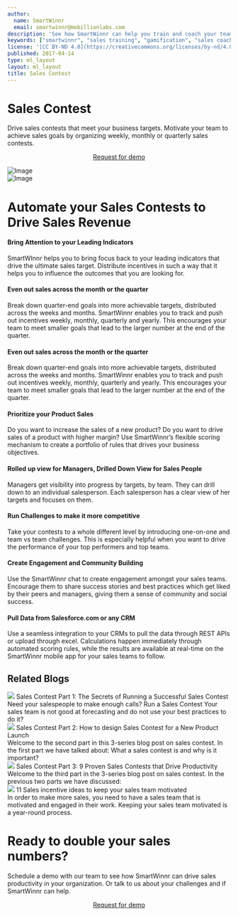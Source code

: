 ```yaml
---
author:
  name: SmartWinnr
  email: smartwinnr@mobillionlabs.com
description: 'See how SmartWinnr can help you train and coach your teams effectively'
keywords: ["smartwinnr", "sales training", "gamification", "sales coaching", "sales performance", "sales enablement", "solutions"]
license: '[CC BY-ND 4.0](https://creativecommons.org/licenses/by-nd/4.0)'
published: 2017-04-14
type: ml_layout
layout: ml_layout
title: Sales Contest
---
```


<div class="row ml-margin0 white padding50">
  <div class="col-lg-6 col-md-12 col-sm-12 col-xs-12 ml-text-over-image">
    <h1>Sales Contest</h1>
    <div class="ml-font20 ml_body_text_black">Drive sales contests that meet your business targets. Motivate your team to achieve sales goals by organizing weekly, monthly or quarterly sales contests.</div>
    <p align="center" class="ml-padding-top ml-padding-bottom10"><a class="ml-request-demo-button" align="center" href="/request-demo">Request for demo</a></p>
  </div>
  <div class="col-lg-6 col-md-12 col-sm-12 col-xs-12">
    <img class="ml_top_image padding10" alt="Image" src="/images/targeted-learning/targeted-learning.png"/>
  </div>
</div>

<div class="row ml-margin0 padding50">
  <div class="col-lg-6 col-md-12 col-sm-12 col-xs-12 text-center">
    <img class="ml-dreamforce-image" alt="Image" src="/images/sales-contest/Final - Individual challenge.png"/>
  </div>
  <div class="col-lg-6 col-md-12 col-sm-12 col-xs-12">
    <h1 class="ml_body_text_black"> Automate your Sales Contests to Drive Sales Revenue </h1>
    <h4 class="ml_body_text_black ml-margin-bottom10">Bring Attention to your Leading Indicators</h4>
    <p>SmartWInnr helps you to bring focus back to your leading indicators that drive the ultimate sales target. Distribute incentives in such a way that it helps you to influence the outcomes that you are looking for.</p>
    <h4 class="ml_body_text_black ml-margin-bottom10">Even out sales across the month or the quarter</h4>
    <p>Break down quarter-end goals into more achievable targets, distributed across the weeks and months. SmartWinnr enables you to track and push out incentives weekly, monthly, quarterly and yearly. This encourages your team to meet smaller goals that lead to the larger number at the end of the quarter.</p>
    <h4 class="ml_body_text_black ml-margin-bottom10">Even out sales across the month or the quarter</h4>
    <p>Break down quarter-end goals into more achievable targets, distributed across the weeks and months. SmartWinnr enables you to track and push out incentives weekly, monthly, quarterly and yearly. This encourages your team to meet smaller goals that lead to the larger number at the end of the quarter.</p>
    <h4 class="ml_body_text_black ml-margin-bottom10">Prioritize your Product Sales</h4>
    <p>Do you want to increase the sales of a new product? Do you want to drive sales of a product with higher margin? Use SmartWinnr’s flexible scoring mechanism to create a portfolio of rules that drives your business objectives.</p>
    <h4 class="ml_body_text_black ml-margin-bottom10">Rolled up view for Managers, Drilled Down View for Sales People</h4>
    <p>Managers get visibility into progress by targets, by team. They can drill down to an individual salesperson. Each salesperson has a clear view of her targets and  focuses on them.</p>
    <h4 class="ml_body_text_black ml-margin-bottom10">Run Challenges to make it more competitive</h4>
    <p>Take your contests to a whole different level by introducing one-on-one and team vs team challenges. This is especially helpful when you want to drive the performance of your top performers and top teams.</p>
    <h4 class="ml_body_text_black ml-margin-bottom10">Create Engagement and Community Building</h4>
    <p>Use the SmartWinnr chat to create engagement amongst your sales teams. Encourage them to share success stories and best practices which get liked by their peers and managers, giving them a sense of community and social success.</p>
    <h4 class="ml_body_text_black ml-margin-bottom10">Pull Data from Salesforce.com or any CRM</h4>
    <p>Use a seamless integration to your CRMs to pull the data through REST APIs or upload through excel. Calculations happen immediately through automated scoring rules, while the results are available at real-time on the SmartWinnr mobile app for your sales teams to follow.</p>
  </div>
</div>

<!-- <div class="row ml-margin0 white padding50">
  <div class="col-lg-12 col-md-12 col-sm-12 col-xs-12">
    <h2>Related Blogs</h2>
    <h4 class="ml_body_text_black ml-margin-bottom10"> <a href="https://www.smartwinnr.com/post/secrets-of-running-successful-sales-contest/" alt="Sales Contest Part 1: The Secrets of Running a Successful Sales Contest">Sales Contest Part 1: The Secrets of Running a Successful Sales Contest</h4>
    <h4 class="ml_body_text_black ml-margin-bottom10"> <a href="https://www.smartwinnr.com/post/design-sales-contest-for--new-product-launch/" alt="Sales Contest Part 2: How to design Sales Contest for a New Product Launch">Sales Contest Part 2: How to design Sales Contest for a New Product Launch</h4>
    <h4 class="ml_body_text_black ml-margin-bottom10"> <a href="https://www.smartwinnr.com/post/9-proven-sales-contests-that-drive-productivity/" alt="Sales Contest Part 3: 9 Proven Sales Contests that Drive Productivity">Sales Contest Part 3: 9 Proven Sales Contests that Drive Productivity</h4>
    <h4 class="ml_body_text_black ml-margin-bottom10"> <a href="https://www.smartwinnr.com/post/sales-incentive-ideas-to-keep-your-sales-team-motivated/" alt="11 Sales incentive ideas to keep your sales team motivated">11 Sales incentive ideas to keep your sales team motivated</h4>
  </div>
</div> -->

<div class="row ml-margin0 padding50 white">
  <h2 class="text-center">Related Blogs</h2>
  <div class="ml_slider_related_blogs">
    <div class="waterfall__item" onclick="location.href='https://www.smartwinnr.com/post/secrets-of-running-successful-sales-contest/';">
      <div class="card post post-summary reveal enter">
        <div class="card-header postinfo">
          <img src="/images/30.create-and-run-a-highly-successful-sales-contest.png">
          <span class="card-title ml-margin-bottom0">
            <a class="ml-margin-bottom0">Sales Contest Part 1: The Secrets of Running a Successful Sales Contest</a>
          </span>
        </div>
        <div class="card-content">
          <article class="article">
            Need your salespeople to make enough calls? Run a Sales Contest Your sales team is not good at forecasting and do not use your best practices to do it?
          </article>
        </div>
      </div>
    </div>
    <div class="waterfall__item" onclick="location.href='https://www.smartwinnr.com/post/design-sales-contest-for--new-product-launch/';">
      <div class="card post post-summary reveal enter">
        <div class="card-header postinfo">
          <img src="/images/blog-32/32.design-sales-contest-for--new-product-launch.png">
          <span class="card-title ml-margin-bottom0">
            <a class="ml-margin-bottom0">Sales Contest Part 2: How to design Sales Contest for a New Product Launch</a>
          </span>
        </div>
        <div class="card-content">
          <article class="article">
            Welcome to the second part in this 3-series blog post on sales contest. In the first part we have talked about: What a sales contest is and why is it important?
          </article>
        </div>
      </div>
    </div>
    <div class="waterfall__item" onclick="location.href='https://www.smartwinnr.com/post/9-proven-sales-contests-that-drive-productivity/';">
      <div class="card post post-summary reveal enter">
        <div class="card-header postinfo">
          <img src="/images/blog-33/33.9-proven-sales-contests-that-drive-productivity.jpg">
          <span class="card-title ml-margin-bottom0">
            <a class="ml-margin-bottom0">Sales Contest Part 3: 9 Proven Sales Contests that Drive Productivity</a>
          </span>
        </div>
        <div class="card-content">
          <article class="article">
            Welcome to the third part in the 3-series blog post on sales contest. In the previous two parts we have discussed: 
          </article>
        </div>
      </div>
    </div>
    <div class="waterfall__item" onclick="location.href='https://www.smartwinnr.com/post/sales-incentive-ideas-to-keep-your-sales-team-motivated/';">
      <div class="card post post-summary reveal enter">
        <div class="card-header postinfo">
          <img src="/images/28.sales incentive.png">
          <span class="card-title ml-margin-bottom0">
            <a class="ml-margin-bottom0">11 Sales incentive ideas to keep your sales team motivated</a>
          </span>
        </div>
        <div class="card-content">
          <article class="article">
            In order to make more sales, you need to have a sales team that is motivated and engaged in their work. Keeping your sales team motivated is a year-round process.
          </article>
        </div>
      </div>
    </div>
  </div>
</div>

<div class="row ml-margin0 ml-whySM">
  <div class="col-md-12 col-sm-12">
    <h1 class="ml_body_text_white text-center">Ready to double your sales numbers?</h1>
    <div class="ml_body_text_white ml-subtext text-center ml_padding_desktop">Schedule a demo with our team to see how SmartWinnr can drive sales productivity in your organization. Or talk to us about your challenges and if SmartWinnr can help.</div>
    <p align="center" class="ml-margin-top50"><a class="ml-button" align="center" href="/request-demo">Request for demo</a></p>
  </div>
</div>